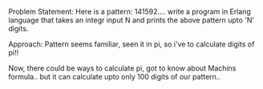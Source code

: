 Problem Statement: 
Here is a pattern: 141592.... write a program in Erlang language that takes an integr input N and prints the above pattern upto 'N' digits.

Approach:
Pattern seems familiar, seen it in pi, so i've to calculate digits of pi!!

Now, there could be ways to calculate pi, got to know about Machins formula..
but it can calculate upto only 100 digits of our pattern..

